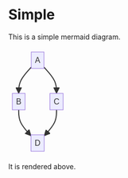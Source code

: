 # Simple

This is a simple mermaid diagram.

<svg aria-roledescription="flowchart-v2" role="graphics-document document" viewBox="-8 -8 118.234375 215" style="max-width: 118.234375px;" xmlns="http://www.w3.org/2000/svg" width="100%" id="mermaid-0"><style>#mermaid-0{font-family:arial,sans-serif;font-size:16px;fill:#333;}#mermaid-0 .error-icon{fill:#552222;}#mermaid-0 .error-text{fill:#552222;stroke:#552222;}#mermaid-0 .edge-thickness-normal{stroke-width:2px;}#mermaid-0 .edge-thickness-thick{stroke-width:3.5px;}#mermaid-0 .edge-pattern-solid{stroke-dasharray:0;}#mermaid-0 .edge-pattern-dashed{stroke-dasharray:3;}#mermaid-0 .edge-pattern-dotted{stroke-dasharray:2;}#mermaid-0 .marker{fill:#333333;stroke:#333333;}#mermaid-0 .marker.cross{stroke:#333333;}#mermaid-0 svg{font-family:arial,sans-serif;font-size:16px;}#mermaid-0 .label{font-family:arial,sans-serif;color:#333;}#mermaid-0 .cluster-label text{fill:#333;}#mermaid-0 .cluster-label span,#mermaid-0 p{color:#333;}#mermaid-0 .label text,#mermaid-0 span,#mermaid-0 p{fill:#333;color:#333;}#mermaid-0 .node rect,#mermaid-0 .node circle,#mermaid-0 .node ellipse,#mermaid-0 .node polygon,#mermaid-0 .node path{fill:#ECECFF;stroke:#9370DB;stroke-width:1px;}#mermaid-0 .flowchart-label text{text-anchor:middle;}#mermaid-0 .node .label{text-align:center;}#mermaid-0 .node.clickable{cursor:pointer;}#mermaid-0 .arrowheadPath{fill:#333333;}#mermaid-0 .edgePath .path{stroke:#333333;stroke-width:2.0px;}#mermaid-0 .flowchart-link{stroke:#333333;fill:none;}#mermaid-0 .edgeLabel{background-color:#e8e8e8;text-align:center;}#mermaid-0 .edgeLabel rect{opacity:0.5;background-color:#e8e8e8;fill:#e8e8e8;}#mermaid-0 .cluster rect{fill:#ffffde;stroke:#aaaa33;stroke-width:1px;}#mermaid-0 .cluster text{fill:#333;}#mermaid-0 .cluster span,#mermaid-0 p{color:#333;}#mermaid-0 div.mermaidTooltip{position:absolute;text-align:center;max-width:200px;padding:2px;font-family:arial,sans-serif;font-size:12px;background:hsl(80, 100%, 96.2745098039%);border:1px solid #aaaa33;border-radius:2px;pointer-events:none;z-index:100;}#mermaid-0 .flowchartTitleText{text-anchor:middle;font-size:18px;fill:#333;}#mermaid-0 :root{--mermaid-font-family:arial,sans-serif;}</style><g><marker orient="auto" markerHeight="12" markerWidth="12" markerUnits="userSpaceOnUse" refY="5" refX="10" viewBox="0 0 10 10" class="marker flowchart" id="flowchart-pointEnd"><path style="stroke-width: 1; stroke-dasharray: 1, 0;" class="arrowMarkerPath" d="M 0 0 L 10 5 L 0 10 z"></path></marker><marker orient="auto" markerHeight="12" markerWidth="12" markerUnits="userSpaceOnUse" refY="5" refX="0" viewBox="0 0 10 10" class="marker flowchart" id="flowchart-pointStart"><path style="stroke-width: 1; stroke-dasharray: 1, 0;" class="arrowMarkerPath" d="M 0 5 L 10 10 L 10 0 z"></path></marker><marker orient="auto" markerHeight="11" markerWidth="11" markerUnits="userSpaceOnUse" refY="5" refX="11" viewBox="0 0 10 10" class="marker flowchart" id="flowchart-circleEnd"><circle style="stroke-width: 1; stroke-dasharray: 1, 0;" class="arrowMarkerPath" r="5" cy="5" cx="5"></circle></marker><marker orient="auto" markerHeight="11" markerWidth="11" markerUnits="userSpaceOnUse" refY="5" refX="-1" viewBox="0 0 10 10" class="marker flowchart" id="flowchart-circleStart"><circle style="stroke-width: 1; stroke-dasharray: 1, 0;" class="arrowMarkerPath" r="5" cy="5" cx="5"></circle></marker><marker orient="auto" markerHeight="11" markerWidth="11" markerUnits="userSpaceOnUse" refY="5.2" refX="12" viewBox="0 0 11 11" class="marker cross flowchart" id="flowchart-crossEnd"><path style="stroke-width: 2; stroke-dasharray: 1, 0;" class="arrowMarkerPath" d="M 1,1 l 9,9 M 10,1 l -9,9"></path></marker><marker orient="auto" markerHeight="11" markerWidth="11" markerUnits="userSpaceOnUse" refY="5.2" refX="-1" viewBox="0 0 11 11" class="marker cross flowchart" id="flowchart-crossStart"><path style="stroke-width: 2; stroke-dasharray: 1, 0;" class="arrowMarkerPath" d="M 1,1 l 9,9 M 10,1 l -9,9"></path></marker><g class="root"><g class="clusters"></g><g class="edgePaths"><path marker-end="url(#flowchart-pointEnd)" style="fill:none;" class="edge-thickness-normal edge-pattern-solid flowchart-link LS-A LE-B" id="L-A-B-0" d="M38.05859375,30.496612952889254L33.854817708333336,35.08051079407438C29.651041666666668,39.6644086352595,21.243489583333332,48.83220431762975,17.039713541666668,57.582768825481544C12.8359375,66.33333333333333,12.8359375,74.66666666666667,12.8359375,78.83333333333333L12.8359375,83"></path><path marker-end="url(#flowchart-pointEnd)" style="fill:none;" class="edge-thickness-normal edge-pattern-solid flowchart-link LS-A LE-C" id="L-A-C-0" d="M63.73046875,30.496612952889254L67.93424479166667,35.08051079407438C72.13802083333333,39.6644086352595,80.54557291666667,48.83220431762975,84.74934895833333,57.582768825481544C88.953125,66.33333333333333,88.953125,74.66666666666667,88.953125,78.83333333333333L88.953125,83"></path><path marker-end="url(#flowchart-pointEnd)" style="fill:none;" class="edge-thickness-normal edge-pattern-solid flowchart-link LS-B LE-D" id="L-B-D-0" d="M12.8359375,116L12.8359375,120.16666666666667C12.8359375,124.33333333333333,12.8359375,132.66666666666666,16.965494791666668,141.3363012761299C21.095052083333332,150.00593588559306,29.354166666666668,159.01187177118615,33.483723958333336,163.5148397139827L37.61328125,168.0178076567792"></path><path marker-end="url(#flowchart-pointEnd)" style="fill:none;" class="edge-thickness-normal edge-pattern-solid flowchart-link LS-C LE-D" id="L-C-D-0" d="M88.953125,116L88.953125,120.16666666666667C88.953125,124.33333333333333,88.953125,132.66666666666666,84.82356770833333,141.3363012761299C80.69401041666667,150.00593588559306,72.43489583333333,159.01187177118615,68.30533854166667,163.5148397139827L64.17578125,168.0178076567792"></path></g><g class="edgeLabels"><g class="edgeLabel"><g transform="translate(0, 0)" class="label"><foreignObject height="0" width="0"><div style="display: inline-block; white-space: nowrap;" xmlns="http://www.w3.org/1999/xhtml"><span class="edgeLabel"></span></div></foreignObject></g></g><g class="edgeLabel"><g transform="translate(0, 0)" class="label"><foreignObject height="0" width="0"><div style="display: inline-block; white-space: nowrap;" xmlns="http://www.w3.org/1999/xhtml"><span class="edgeLabel"></span></div></foreignObject></g></g><g class="edgeLabel"><g transform="translate(0, 0)" class="label"><foreignObject height="0" width="0"><div style="display: inline-block; white-space: nowrap;" xmlns="http://www.w3.org/1999/xhtml"><span class="edgeLabel"></span></div></foreignObject></g></g><g class="edgeLabel"><g transform="translate(0, 0)" class="label"><foreignObject height="0" width="0"><div style="display: inline-block; white-space: nowrap;" xmlns="http://www.w3.org/1999/xhtml"><span class="edgeLabel"></span></div></foreignObject></g></g></g><g class="nodes"><g transform="translate(50.89453125, 16.5)" id="flowchart-A-16" class="node default default flowchart-label"><rect height="33" width="25.671875" y="-16.5" x="-12.8359375" ry="0" rx="0" style="" class="basic label-container"></rect><g transform="translate(-5.3359375, -9)" style="" class="label"><rect></rect><foreignObject height="18" width="10.671875"><div style="display: inline-block; white-space: nowrap;" xmlns="http://www.w3.org/1999/xhtml"><span class="nodeLabel">A</span></div></foreignObject></g></g><g transform="translate(12.8359375, 99.5)" id="flowchart-B-17" class="node default default flowchart-label"><rect height="33" width="25.671875" y="-16.5" x="-12.8359375" ry="0" rx="0" style="" class="basic label-container"></rect><g transform="translate(-5.3359375, -9)" style="" class="label"><rect></rect><foreignObject height="18" width="10.671875"><div style="display: inline-block; white-space: nowrap;" xmlns="http://www.w3.org/1999/xhtml"><span class="nodeLabel">B</span></div></foreignObject></g></g><g transform="translate(88.953125, 99.5)" id="flowchart-C-19" class="node default default flowchart-label"><rect height="33" width="26.5625" y="-16.5" x="-13.28125" ry="0" rx="0" style="" class="basic label-container"></rect><g transform="translate(-5.78125, -9)" style="" class="label"><rect></rect><foreignObject height="18" width="11.5625"><div style="display: inline-block; white-space: nowrap;" xmlns="http://www.w3.org/1999/xhtml"><span class="nodeLabel">C</span></div></foreignObject></g></g><g transform="translate(50.89453125, 182.5)" id="flowchart-D-21" class="node default default flowchart-label"><rect height="33" width="26.5625" y="-16.5" x="-13.28125" ry="0" rx="0" style="" class="basic label-container"></rect><g transform="translate(-5.78125, -9)" style="" class="label"><rect></rect><foreignObject height="18" width="11.5625"><div style="display: inline-block; white-space: nowrap;" xmlns="http://www.w3.org/1999/xhtml"><span class="nodeLabel">D</span></div></foreignObject></g></g></g></g></g></svg>

It is rendered above.
